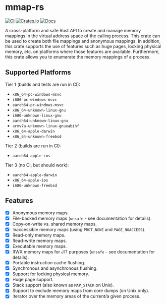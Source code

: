 # mmap-rs

[![CI](https://github.com/StephanvanSchaik/mmap-rs/actions/workflows/ci.yml/badge.svg?branch=master)](https://github.com/StephanvanSchaik/mmap-rs/actions/workflows/ci.yml)
[![Crates.io](https://img.shields.io/crates/v/mmap-rs.svg)](https://crates.io/crates/mmap-rs)
[![Docs](https://docs.rs/mmap-rs/badge.svg)](https://docs.rs/mmap-rs)

A cross-platform and safe Rust API to create and manage memory mappings in the virtual address space of the calling process.
This crate can be used to create both file mappings and anonymous mappings.
In addition, this crate supports the use of features such as huge pages, locking physical memory, etc. on platforms where those features are available.
Furthermore, this crate allows you to enumerate the memory mappings of a process.

## Supported Platforms

Tier 1 (builds and tests are run in CI):

 * `x86_64-pc-windows-msvc`
 * `i686-pc-windows-msvc`
 * `aarch64-pc-windows-msvc`
 * `x86_64-unknown-linux-gnu`
 * `i686-unknown-linux-gnu`
 * `aarch64-unknown-linux-gnu`
 * `armv7a-unknown-linux-gnueabihf`
 * `x86_64-apple-darwin`
 * `x86_64-unknown-freebsd`

Tier 2 (builds are run in CI):

 * `aarch64-apple-ios`

Tier 3 (no CI, but should work):

 * `aarch64-apple-darwin`
 * `x86_64-apple-ios`
 * `i686-unknown-freebsd`

## Features

- [x] Anonymous memory maps.
- [x] File-backed memory maps (`unsafe` - see documentation for details).
- [x] Copy-on-write vs. shared memory maps.
- [x] Inaccessible memory maps (using `PROT_NONE` and `PAGE_NOACCESS`).
- [x] Read-only memory maps.
- [x] Read-write memory maps.
- [x] Executable memory maps.
- [x] RWX memory maps for JIT purposes (`unsafe` - see documentation for details).
- [x] Portable instruction cache flushing.
- [x] Synchronous and asynchronous flushing.
- [x] Support for locking physical memory.
- [x] Huge page support.
- [x] Stack support (also known as `MAP_STACK` on Unix).
- [x] Support to exclude memory maps from core dumps (on Unix only).
- [x] Iterator over the memory areas of the current/a given process.
